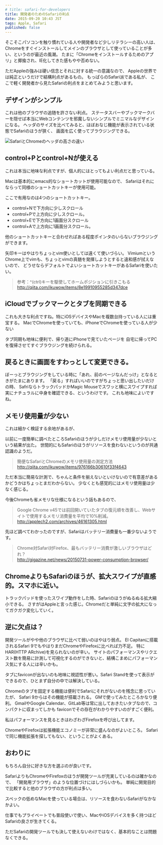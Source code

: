```yaml
---
# title: safari-for-developers
title: 開発者のためのSafariの利点
date: 2015-09-20 10:43 JST
tags: Apple, Safari
published: false
---
```


そこそこパソコンを触り慣れている人や開発者など少しリテラシーの高い人は、
Chromeをすぐインストールしてメインのブラウザとして使っていることが多い、というのが最近の風潮。
たまに「Chromeをインストールするためのアプリ」と揶揄され、IE化してきた感もやや否めない。

ただAppleの強みは硬い信念とそれに対する統一の意識なので、
Appleの世界では純正というだけで結構利点があるもの。
もっぱらのSafari派である私が、
ここで軽く開発者から見たSafariの利点をまとめてみようと思います。

## デザインがシンプル

これは他のブラウザの追随を許さない利点。
ステータスバーやブックマークバーを隠せば本当にWebコンテンツを邪魔しないシンプルでミニマルなデザインになる。
ヘッダのサイズを比べてみると、ほぼおなじ機能が表示されている状態でSafariのほうが狭く、
画面を広く使ってブラウジングできる。

![SafariとChromeのヘッダの高さの違い](/img/2015-09-20_safar_chrome_header.png)

## control+Pとcontrol+Nが使える

これは本当に地味な利点ですが、個人的にはとってもよい利点だと思っている。

Macは基本的にemacs的なショートカットが使用可能なので、
Safariはそれにならって同様のショートカットキーが使用可能。

ここで有用なのは4つのショートカットキー。
* control+Nで下方向に少しスクロール
* control+Pで上方向に少しスクロール。
* control+Eで下方向に1画面分スクロール
* control+Aで上方向に1画面分スクロール。

他のショートカットキーと合わせればある程度ポインタのいらないブラウジングができます。

矢印キーはやはりちょっとvim使いとしては遠くて使いづらい。
VimiumというChrome上でvimも、ちょっとvimの真髄を発揮しようとすると違和感が拭えないので、
どうせならデフォルトでよいショートカットキーがあるSafariを使いたい。

> 参考：^(ctrl)キーを駆使してホームポジションに引きこもる  
> http://qiita.com/ikuwow/items/8e19910955285d347dce


## iCloudでブックマークとタブを同期できる

これも大きな利点ですね。特にiOSデバイスやMacを複数台持っている人には重宝する。
MacでChromeを使っていても、iPhoneでChromeを使っている人が少ない

タブ同期も地味に便利で、帰り道にiPhoneで見ていたページを
自宅に帰ってPCを復帰させてすぐブラウジングを続けられる。

## 戻るときに画面をすわっとして変更できる。

ぼーっとブラウジングをしている時に「あれ、前のページなんだっけ」となるときがたまにあります。
「戻る」すればいいのですがちょっと思い出したいだけの時、
SafriならトラックパッドかMagic Mouseでスワッと横にスワイプすれば実にナチュラルに中身を確認できる、というわけです。
これも地味によいですね。

## メモリ使用量が少ない

これは細かく検証する余地があるが、

以前に一度簡単に調べたところSafariのほうが少しだけメモリ使用量が少ないという結果が出た。
世間的にもSafariのほうがリソースを食わないというのが共通認識のようだ。

> 簡便なSafariとChromeのメモリ使用量の測定方法  
> http://qiita.com/ikuwow/items/976166b30610f33f4643

ただ本当に簡易な計測で、ちゃんと条件を揃えないといけないので有意差があるかどうかはちょっとまだわからない。
少なくとも感覚的にはメモリ使用量は少なく感じる。

今後Chromeも省メモリな仕様になるという話もあるので、

> Google Chrome v45では前回開いていたタブの復元順を改善し、Webサイトで使用するメモリ消費量を平均で10%削減。  
> http://applech2.com/archives/46161305.html

先ほど調べてわかったのですが、Safariはバッテリー消費量も一番少ないようです。

> Chrome対Safari対Firefox、最もバッテリー消費が激しいブラウザはどれ？  
> http://gigazine.net/news/20150731-power-consumption-browser/


## ChromeよりもSafariのほうが、拡大スワイプが直感的。スマホに近い。

トラックパッドを使ったスワイプ動作をした時、Safariのほうがぬるぬる拡大縮小できる。
さすがはAppleと言った感じ。Chromeだと単純に文字の拡大になってガクガク変化していく。

## 逆に欠点は？

開発ツールがやや他のブラウザに比べて弱いのはやはり弱点。
El Capitanに搭載されるSafari 9でもやはりまだChromeやFirefoxに比べれば力不足。
特にHAR(HTTP ARchive)を見られないのが辛い。
サイトのパフォーマンスやリクエスト数を簡易に計測して可視化するのができないと、結構こまめにパフォーマンス気にする人には辛いかも。

タブにfaviconが出ないのも地味に視認性が悪い。Safari Standを使って表示ができるので、ひとまず自分の中では解決している。

Chromeのタブを固定する機能は便利でSafariにそれがないのを残念に思っていたが、
Safari 9からはその機能が搭載される。
GMで使ってみたところかなり便利。
GmailやGoogle Calendar、GitLab等は常に出しておきたいタブなので、コンパクトに収まってしかも
faviconでその存在がわかりやすいのがすごく便利。

私はパフォーマンスを見るときはわざわざFirefoxを呼び出してます。

ChromeやFirefoxは拡張機能エコノミーが非常に盛んなのがよいところ。
Safariで同じ機能拡張を探してもない、ということがよくある。

## おわりに

もちろん自分に好きな方を選ぶのが良いです。

SafariよりもChromeやFirefoxのほうが開発ツールが充実しているのは確かなので、
「開発用ブラウザ」のような位置づけにはしづらいかも。
単純に開発目的で比較すると他のブラウザの方が利点は多い。

スペックの低めなMacを使っている場合は、リソースを食わないSafariがなかなかよい。

仕事でもプライベートでも普段使いで使い、MacやiOSデバイスを多く持つほどSafariの良さが生きてくる。

ただSafariの開発ツールでも決して使えないわけではなく、基本的なことは問題なくできる。


